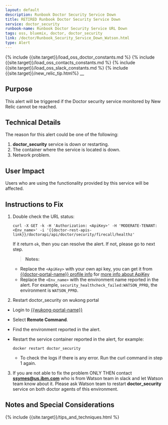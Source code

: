 ```yaml
---
layout: default
description: Runbook Doctor Security Service Down
title: RETIRED Runbook Doctor Security Service Down
service: doctor_security
runbook-name: Runbook Doctor Security Service URL Down
tags: oss, bluemix, doctor, doctor_security
link: /doctor/Runbook_Security_Service_Down_Watson.html
type: Alert
---
```


{% include {{site.target}}/load_oss_doctor_constants.md %}
{% include {{site.target}}/load_oss_contacts_constants.md %}
{% include {{site.target}}/load_oss_slack_constants.md %}
{% include {{site.target}}/new_relic_tip.html%}
__

## Purpose

This alert will be triggered if the Doctor security service monitored by New Relic cannot be reached.

## Technical Details

The reason for this alert could be one of the following:
  1. **doctor_security** service is down or restarting.
  2. The container where the service is located is down.
  3. Network problem.

## User Impact

Users who are using the functionality provided by this service will be affected.

## Instructions to Fix

1. Double check the URL status:

   ```
   curl -X GET -k -H 'Authorization: <ApiKey>' -H 'MODERATE-TENANT: <Env_name>' -i '{{doctor-rest-apis-link}}/doctorapi/api/doctor/security/firecall/healthz'
   ```
   If it return `ok`, then you can resolve the alert. If not, please go to next step.

   > **Notes:**
    * Replace the `<ApiKey>` with your own api key, you can get it from [{{doctor-portal-name}} profile info]({{doctor-portal-link}}/#/profile/info) for [more info about ApiKey]({{site.baseurl}}/docs/runbooks/doctor/Runbook_how_to_get_doctor_api_key.html)
    * Replace the `<Env_name>` with the environment name reported in the alert. For example, `security_healthcheck_failed:WATSON_PPRD`, the environment is `WATSON_PPRD`.
    
 2. Restart doctor_security on wukong portal  
   - Login to [{{wukong-portal-name}}]({{wukong-portal-link}})
   - Select **Remote Command**.
   - Find the environment reported in the alert.
   - Restart the service container reported in the alert, for example:

      ```docker restart doctor_security```

     * To check the logs if there is any error. Run the curl command in step 1 again.

3. If you are not able to fix the problem ONLY THEN  contact **ssymes@us.ibm.com** who is from Watson team in slack and let Watson team know about it.
   Please ask Watson team to restart **doctor_security** service on both doctor agents of this environment.

## Notes and Special Considerations

{% include {{site.target}}/tips_and_techniques.html %}
